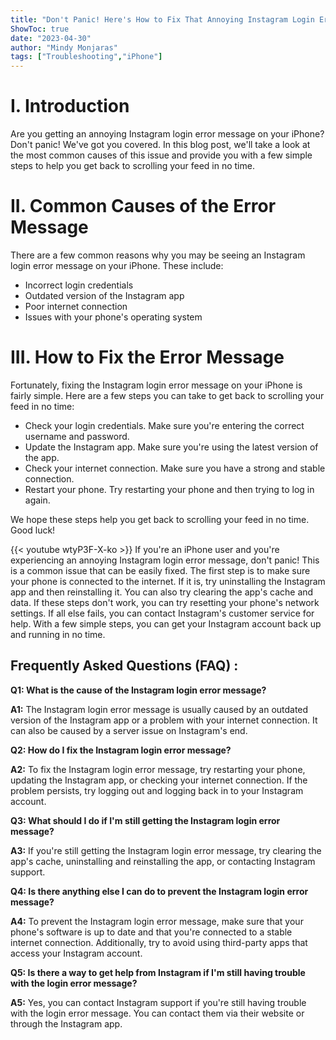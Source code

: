 ```yaml
---
title: "Don't Panic! Here's How to Fix That Annoying Instagram Login Error Message on Your iPhone"
ShowToc: true 
date: "2023-04-30"
author: "Mindy Monjaras" 
tags: ["Troubleshooting","iPhone"]
---
```

# I. Introduction 

Are you getting an annoying Instagram login error message on your iPhone? Don't panic! We've got you covered. In this blog post, we'll take a look at the most common causes of this issue and provide you with a few simple steps to help you get back to scrolling your feed in no time. 

# II. Common Causes of the Error Message

There are a few common reasons why you may be seeing an Instagram login error message on your iPhone. These include:

- Incorrect login credentials
- Outdated version of the Instagram app
- Poor internet connection
- Issues with your phone's operating system

# III. How to Fix the Error Message

Fortunately, fixing the Instagram login error message on your iPhone is fairly simple. Here are a few steps you can take to get back to scrolling your feed in no time:

- Check your login credentials. Make sure you're entering the correct username and password.
- Update the Instagram app. Make sure you're using the latest version of the app.
- Check your internet connection. Make sure you have a strong and stable connection.
- Restart your phone. Try restarting your phone and then trying to log in again.

We hope these steps help you get back to scrolling your feed in no time. Good luck!

{{< youtube wtyP3F-X-ko >}} 
If you're an iPhone user and you're experiencing an annoying Instagram login error message, don't panic! This is a common issue that can be easily fixed. The first step is to make sure your phone is connected to the internet. If it is, try uninstalling the Instagram app and then reinstalling it. You can also try clearing the app's cache and data. If these steps don't work, you can try resetting your phone's network settings. If all else fails, you can contact Instagram's customer service for help. With a few simple steps, you can get your Instagram account back up and running in no time.

## Frequently Asked Questions (FAQ) :
**Q1: What is the cause of the Instagram login error message?**

**A1:** The Instagram login error message is usually caused by an outdated version of the Instagram app or a problem with your internet connection. It can also be caused by a server issue on Instagram's end. 

**Q2: How do I fix the Instagram login error message?**

**A2:** To fix the Instagram login error message, try restarting your phone, updating the Instagram app, or checking your internet connection. If the problem persists, try logging out and logging back in to your Instagram account. 

**Q3: What should I do if I'm still getting the Instagram login error message?**

**A3:** If you're still getting the Instagram login error message, try clearing the app's cache, uninstalling and reinstalling the app, or contacting Instagram support. 

**Q4: Is there anything else I can do to prevent the Instagram login error message?**

**A4:** To prevent the Instagram login error message, make sure that your phone's software is up to date and that you're connected to a stable internet connection. Additionally, try to avoid using third-party apps that access your Instagram account. 

**Q5: Is there a way to get help from Instagram if I'm still having trouble with the login error message?**

**A5:** Yes, you can contact Instagram support if you're still having trouble with the login error message. You can contact them via their website or through the Instagram app.


